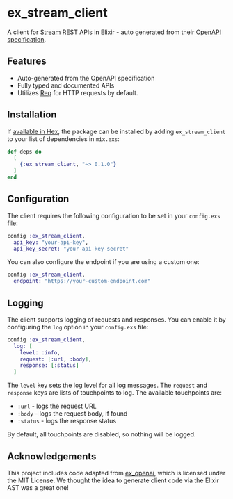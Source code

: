 # ex_stream_client

A client for [Stream](https://getstream.io) REST APIs in Elixir - auto generated from their [OpenAPI specification](https://github.com/GetStream/protocol).

## Features

- Auto-generated from the OpenAPI specification
- Fully typed and documented APIs
- Utilizes [Req](https://github.com/wojtekmach/req) for HTTP requests by default.

## Installation

If [available in Hex](https://hex.pm/docs/publish), the package can be installed
by adding `ex_stream_client` to your list of dependencies in `mix.exs`:

```elixir
def deps do
  [
    {:ex_stream_client, "~> 0.1.0"}
  ]
end
```

## Configuration

The client requires the following configuration to be set in your `config.exs` file:

```elixir
config :ex_stream_client,
  api_key: "your-api-key",
  api_key_secret: "your-api-key-secret"
```

You can also configure the endpoint if you are using a custom one:

```elixir
config :ex_stream_client,
  endpoint: "https://your-custom-endpoint.com"
```

## Logging

The client supports logging of requests and responses. You can enable it by configuring the `log` option in your `config.exs` file:

```elixir
config :ex_stream_client,
  log: [
    level: :info,
    request: [:url, :body],
    response: [:status]
  ]
```

The `level` key sets the log level for all log messages. The `request` and `response` keys are lists of touchpoints to log. The available touchpoints are:

- `:url` - logs the request URL
- `:body` - logs the request body, if found
- `:status` - logs the response status

By default, all touchpoints are disabled, so nothing will be logged.

## Acknowledgements

This project includes code adapted from [ex_openai](https://github.com/dvcrn/ex_openai),
which is licensed under the MIT License. We thought the idea to generate client code via the Elixir AST was a great one!
